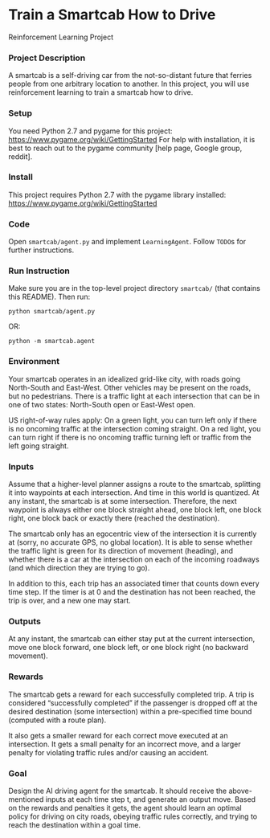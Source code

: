 # Train a Smartcab How to Drive
Reinforcement Learning Project

### Project Description
A smartcab is a self-driving car from the not-so-distant future that ferries people from one arbitrary location to another. In this project, you will use reinforcement learning to train a smartcab how to drive.

### Setup
You need Python 2.7 and pygame for this project: https://www.pygame.org/wiki/GettingStarted
For help with installation, it is best to reach out to the pygame community [help page, Google group, reddit].

### Install
This project requires Python 2.7 with the pygame library installed:
https://www.pygame.org/wiki/GettingStarted

### Code
Open `smartcab/agent.py` and implement `LearningAgent`. Follow `TODO`s for further instructions.

### Run Instruction
Make sure you are in the top-level project directory `smartcab/` (that contains this README). Then run:

```python smartcab/agent.py```

OR:

```python -m smartcab.agent```

### Environment
Your smartcab operates in an idealized grid-like city, with roads going North-South and East-West. Other vehicles may be present on the roads, but no pedestrians. There is a traffic light at each intersection that can be in one of two states: North-South open or East-West open.

US right-of-way rules apply: On a green light, you can turn left only if there is no oncoming traffic at the intersection coming straight. On a red light, you can turn right if there is no oncoming traffic turning left or traffic from the left going straight.

### Inputs
Assume that a higher-level planner assigns a route to the smartcab, splitting it into waypoints at each intersection. And time in this world is quantized. At any instant, the smartcab is at some intersection. Therefore, the next waypoint is always either one block straight ahead, one block left, one block right, one block back or exactly there (reached the destination).

The smartcab only has an egocentric view of the intersection it is currently at (sorry, no accurate GPS, no global location). It is able to sense whether the traffic light is green for its direction of movement (heading), and whether there is a car at the intersection on each of the incoming roadways (and which direction they are trying to go).

In addition to this, each trip has an associated timer that counts down every time step. If the timer is at 0 and the destination has not been reached, the trip is over, and a new one may start.

### Outputs
At any instant, the smartcab can either stay put at the current intersection, move one block forward, one block left, or one block right (no backward movement).

### Rewards
The smartcab gets a reward for each successfully completed trip. A trip is considered “successfully completed” if the passenger is dropped off at the desired destination (some intersection) within a pre-specified time bound (computed with a route plan).

It also gets a smaller reward for each correct move executed at an intersection. It gets a small penalty for an incorrect move, and a larger penalty for violating traffic rules and/or causing an accident.

### Goal
Design the AI driving agent for the smartcab. It should receive the above-mentioned inputs at each time step t, and generate an output move. Based on the rewards and penalties it gets, the agent should learn an optimal policy for driving on city roads, obeying traffic rules correctly, and trying to reach the destination within a goal time.
